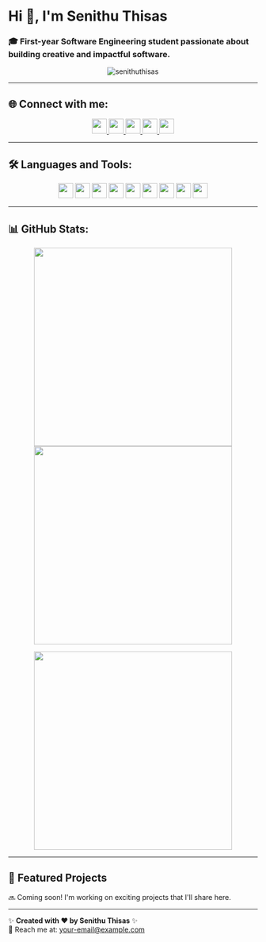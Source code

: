 # Hi 👋, I'm Senithu Thisas  

### 🎓 First-year Software Engineering student passionate about building creative and impactful software.  

<p align="center"> 
  <img src="https://komarev.com/ghpvc/?username=senithuthisas&label=Profile%20views&color=0e75b6&style=flat" alt="senithuthisas" /> 
</p>

---

## 🌐 Connect with me:
<p align="center">
  <a href="https://twitter.com/senithuthisas" target="blank">
    <img src="https://img.shields.io/badge/Twitter-1DA1F2?logo=twitter&logoColor=white" height="30"/>
  </a>
  <a href="https://linkedin.com/in/senithu-ekenayake" target="blank">
    <img src="https://img.shields.io/badge/LinkedIn-0077B5?logo=linkedin&logoColor=white" height="30"/>
  </a>
  <a href="https://fb.com/senithu.ekenayake" target="blank">
    <img src="https://img.shields.io/badge/Facebook-1877F2?logo=facebook&logoColor=white" height="30"/>
  </a>
  <a href="https://www.youtube.com/c/senithu-thisas" target="blank">
    <img src="https://img.shields.io/badge/YouTube-FF0000?logo=youtube&logoColor=white" height="30"/>
  </a>
  <a href="https://github.com/senithuthisas" target="blank">
    <img src="https://img.shields.io/badge/GitHub-181717?logo=github&logoColor=white" height="30"/>
  </a>
</p>

---

## 🛠️ Languages and Tools:
<p align="center">
  <img src="https://img.shields.io/badge/Android-3DDC84?logo=android&logoColor=white" height="30"/>
  <img src="https://img.shields.io/badge/C++-00599C?logo=c%2B%2B&logoColor=white" height="30"/>
  <img src="https://img.shields.io/badge/CSS3-1572B6?logo=css3&logoColor=white" height="30"/>
  <img src="https://img.shields.io/badge/HTML5-E34F26?logo=html5&logoColor=white" height="30"/>
  <img src="https://img.shields.io/badge/Java-007396?logo=java&logoColor=white" height="30"/>
  <img src="https://img.shields.io/badge/JavaScript-F7DF1E?logo=javascript&logoColor=black" height="30"/>
  <img src="https://img.shields.io/badge/MySQL-4479A1?logo=mysql&logoColor=white" height="30"/>
  <img src="https://img.shields.io/badge/PHP-777BB4?logo=php&logoColor=white" height="30"/>
  <img src="https://img.shields.io/badge/Python-3776AB?logo=python&logoColor=white" height="30"/>
</p>

---

## 📊 GitHub Stats:
<p align="center">
  <img src="https://github-readme-stats.vercel.app/api?username=senithuthisas&show_icons=true&theme=default" width="400"/>
  <img src="https://github-readme-stats.vercel.app/api/top-langs/?username=senithuthisas&layout=compact&theme=default" width="400"/>
</p>
<p align="center">
  <img src="https://github-readme-streak-stats.herokuapp.com/?user=senithuthisas&theme=default" width="400"/>
</p>

---

## 🌟 Featured Projects
🔜 Coming soon! I'm working on exciting projects that I'll share here.

---

✨ **Created with ❤️ by Senithu Thisas** ✨  
📧 Reach me at: [your-email@example.com](senithuthisas22@gmail.com)
